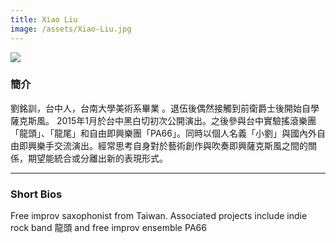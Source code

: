 ```yaml
---
title: Xiao Liu
image: /assets/Xiao-Liu.jpg
---
```


![]({{page.image}})

### 簡介
劉銘訓，台中人，台南大學美術系畢業 。退伍後偶然接觸到前衛爵士後開始自學薩克斯風。 2015年1月於台中黑白切初次公開演出。之後參與台中實驗搖滾樂團「龍頭」、「龍尾」和自由即興樂團「PA66」。同時以個人名義「小劉」與國內外自由即興樂手交流演出。經常思考自身對於藝術創作與吹奏即興薩克斯風之間的關係，期望能統合或分離出新的表現形式。

---
### Short Bios
Free improv saxophonist from Taiwan. Associated projects include indie rock band 龍頭 and free improv ensemble PA66

